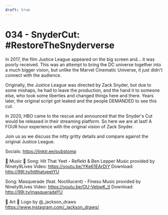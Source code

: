 ```yaml
---
draft: true
---
```


# 034 - SnyderCut: #RestoreTheSnyderverse
In 2017, the film Justice League appeared on the big screen and... it was poorly received. This was an attempt to bring the DC universe together into a much bigger vision, but unlike the Marvel Cinematic Universe, it just didn't connect with the audience.

Originally, the Justice League was directed by Zack Snyder, but due to some mishaps, he had to leave the production, and the hand it to someone else, who took some liberties and changed things here and there. Years later, the original script got leaked and the people DEMANDED to see this cut.

In 2020, HBO came to the rescue and announced that the Snyder's Cut would be released in their streaming platform. So here we are at last! A FOUR hour experience with the original vision of Zack Snyder.

Join us as we discuss the nitty gritty details and compare against the original Justice League.

Socials: https://linktr.ee/pubstomp

🎵 Music 🎵
Song: Hit That Yeet - Reflekt & Ben Lepper
Music provided by Ninety9Lives
Video: https://youtu.be/YKe61EArDjY
Download: http://99l.tv/hitthatyeetYU

Song: Masquerade (feat. Noctilucent) - Finesu
Music provided by Ninety9Lives
Video: https://youtu.be/OU-VebwK_tI
Download: http://99l.tv/masqueradeYU

🎨 Art 🎨
Logo by @_jackson_draws https://www.instagram.com/_jackson_draws/

